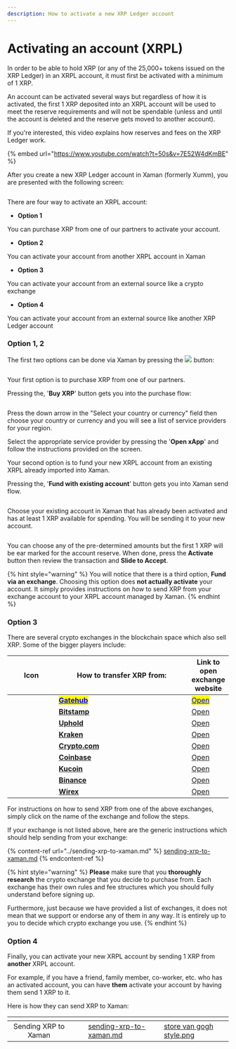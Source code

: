 ```yaml
---
description: How to activate a new XRP Ledger account
---
```


# Activating an account (XRPL)

In order to be able to hold XRP (or any of the 25,000+ tokens issued on the XRP Ledger) in an XRPL account, it must first be activated with a minimum of 1 XRP.

An account can be activated several ways but regardless of how it is activated, the first 1 XRP deposited into an XRPL account will be used to meet the reserve requirements and will not be spendable (unless and until the account is deleted and the reserve gets moved to another account).

If you're interested, this video explains how reserves and fees on the XRP Ledger work.

{% embed url="https://www.youtube.com/watch?t=50s&v=7E52W4dKmBE" %}

After you create a new XRP Ledger account in Xaman (formerly Xumm), you are presented with the following screen:

<figure><img src="../../.gitbook/assets/Account activation - 2.png" alt=""><figcaption></figcaption></figure>

There are four way to activate an XRPL account:

* **Option 1**

You can purchase XRP from one of our partners to activate your account.

* **Option 2**

You can activate your account from another XRPL account in Xaman&#x20;

* **Option 3**

You can activate your account from an external source like a crypto exchange

* **Option 4**

You can activate your account from an external source like another XRP Ledger account

###

### **Option 1, 2**

The first two options can be done via Xaman by pressing the  ![](<../../.gitbook/assets/image (1) (1) (4).png>) button:



<figure><img src="../../.gitbook/assets/activation 2.png" alt=""><figcaption></figcaption></figure>

Your first option is to purchase XRP from one of our partners.

Pressing the, '**Buy XRP**' button gets you into the purchase flow:

<figure><img src="../../.gitbook/assets/Buy and sell.png" alt=""><figcaption></figcaption></figure>

Press the down arrow in the "Select your country or currency" field then choose your country or currency and you will see a list of service providers for your region.

Select the appropriate service provider by pressing the '**Open xApp**' and follow the instructions provided on the screen.



Your second option is to fund your new XRPL account from an existing XRPL already imported into Xaman.

Pressing the, '**Fund with existing account**' button gets you into Xaman send flow.

<figure><img src="../../.gitbook/assets/Account activation - 3.png" alt=""><figcaption></figcaption></figure>

Choose your existing account in Xaman that has already been activated and has at least 1 XRP available for spending. You will be sending it to your new account.

<figure><img src="../../.gitbook/assets/Account activation - 4  (1).png" alt=""><figcaption></figcaption></figure>

You can choose any of the pre-determined amounts but the first 1 XRP will be ear marked for the account reserve.  When done, press the **Activate** button then review the transaction and **Slide to Accept**.



{% hint style="warning" %}
You will notice that there is a third option, **Fund via an exchange**. Choosing this option does **not actually activate** your account. It simply provides instructions on _how_ to send XRP from your exchange account to your XRPL account managed by Xaman.
{% endhint %}



### Option 3

There are several crypto exchanges in the blockchain space which also sell XRP. Some of the bigger players include:

<table><thead><tr><th width="110.33333333333331" align="center">Icon</th><th width="343">How to transfer XRP from:</th><th>Link to open exchange website</th></tr></thead><tbody><tr><td align="center"><img src="../../.gitbook/assets/image (1) (1) (2) (1).png" alt="" data-size="line"></td><td><a href="from-gatehub.md"><mark style="color:blue;"><strong>Gatehub</strong></mark></a></td><td><a href="https://gatehub.net/"><mark style="color:blue;">Open</mark></a></td></tr><tr><td align="center"><img src="../../.gitbook/assets/image (1) (1) (1) (1) (2).png" alt=""></td><td><a href="from-bitstamp.md"><strong>Bitstamp</strong></a></td><td><a href="https://www.bitstamp.net/">Open</a></td></tr><tr><td align="center"><img src="../../.gitbook/assets/image (9) (1).png" alt="" data-size="line"></td><td><a href="from-uphold.md"><strong>Uphold</strong></a></td><td><a href="https://uphold.com/">Open</a></td></tr><tr><td align="center"><img src="../../.gitbook/assets/image (1) (3).png" alt=""></td><td><a href="from-kraken.md"><strong>Kraken</strong></a></td><td><a href="https://www.kraken.com/">Open</a></td></tr><tr><td align="center"><img src="../../.gitbook/assets/image (2) (1) (2) (1).png" alt=""></td><td><a href="from-crypto.com.md"><strong>Crypto.com</strong></a></td><td><a href="https://crypto.com/">Open</a></td></tr><tr><td align="center"><img src="../../.gitbook/assets/image (8) (2).png" alt="" data-size="line"></td><td><a href="from-coinbase.md"><strong>Coinbase</strong></a></td><td><a href="https://www.coinbase.com/">Open</a></td></tr><tr><td align="center"><img src="../../.gitbook/assets/image (1) (5).png" alt="" data-size="original"></td><td><a href="from-kucoin.md"><strong>Kucoin</strong></a></td><td><a href="https://www.kucoin.com/">Open</a></td></tr><tr><td align="center"><img src="../../.gitbook/assets/image (11) (1) (1).png" alt="" data-size="line"></td><td><a href="from-binance.md"><strong>Binance</strong></a></td><td><a href="https://www.binance.com/en">Open</a></td></tr><tr><td align="center"><img src="../../.gitbook/assets/wirex (1).png" alt=""></td><td><a href="broken-reference"><strong>Wirex</strong></a></td><td><a href="https://wirexapp.com/">Open</a></td></tr></tbody></table>

For instructions on how to send XRP from one of the above exchanges, simply click on the name of the exchange and follow the steps.

If your exchange is not listed above, here are the generic instructions which should help sending from your exchange:

{% content-ref url="../sending-xrp-to-xaman.md" %}
[sending-xrp-to-xaman.md](../sending-xrp-to-xaman.md)
{% endcontent-ref %}

{% hint style="warning" %}
**Please** make sure that you **thoroughly research** the crypto exchange that you decide to purchase from. Each exchange has their own rules and fee structures which you should fully understand before signing up.&#x20;

Furthermore, just because we have provided a list of exchanges, it does not mean that we support or endorse any of them in any way. It is entirely up to you to decide which crypto exchange you use.
{% endhint %}

### Option 4

Finally, you can activate your new XRPL account by sending 1 XRP from **another** XRPL account.

For example, if you have a friend, family member, co-worker, etc. who has an activated account, you can have **them** activate your account by having them send 1 XRP to it.

Here is how they can send XRP to Xaman:

<table data-view="cards"><thead><tr><th align="center"></th><th data-hidden></th><th data-hidden></th><th data-hidden data-card-target data-type="content-ref"></th><th data-hidden data-card-cover data-type="files"></th></tr></thead><tbody><tr><td align="center">Sending XRP to Xaman</td><td></td><td></td><td><a href="../sending-xrp-to-xaman.md">sending-xrp-to-xaman.md</a></td><td><a href="../../.gitbook/assets/store  van gogh style.png">store  van gogh style.png</a></td></tr></tbody></table>

